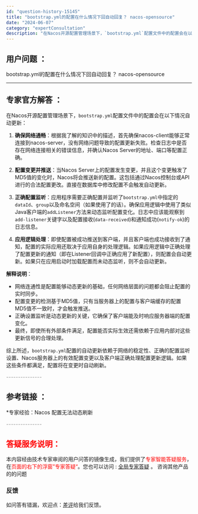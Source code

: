 ```yaml
---
id: "question-history-15145"
title: "bootstrap.yml的配置在什么情况下回自动回复？ nacos-opensource"
date: "2024-06-07"
category: "expertConsultation"
description: "在Nacos开源配置管理场景下，`bootstrap.yml`配置文件中的配置会在以下情况自动更新：1. **确保网络通畅**：根据我了解的知识中的描述，首先确保nacos-client能够正常连接到nacos-server，没有网络问题导致的配置更新失败。检查日志中是否存在网络连接相关的错误信息，"
---
```


## 用户问题 ： 
 bootstrap.yml的配置在什么情况下回自动回复？ nacos-opensource 

---------------
## 专家官方解答 ：

在Nacos开源配置管理场景下，`bootstrap.yml`配置文件中的配置会在以下情况自动更新：

1. **确保网络通畅**：根据我了解的知识中的描述，首先确保nacos-client能够正常连接到nacos-server，没有网络问题导致的配置更新失败。检查日志中是否存在网络连接相关的错误信息，并确认Nacos Server的地址、端口等配置正确。

2. **配置变更并推送**：当Nacos Server上的配置发生变更，并且这个变更触发了MD5值的变化时，Nacos将会推送新的配置。这包括通过Nacos控制台或API进行的合法配置更改。直接在数据库中修改配置不会触发自动更新。

3. **正确配置监听**：应用程序需要正确配置并监听了`bootstrap.yml`中指定的`dataId`、`group`以及命名空间（如果使用了的话）。确保应用逻辑中使用了类似Java客户端的`addListener`方法来动态监听配置变化。日志中应该能观察到`add-listener`关键字以及配置接收(`data-received`)和通知成功(`notify-ok`)的日志信息。

4. **应用逻辑处理**：即使配置被成功推送到客户端，并且客户端也成功接收到了通知，配置的实际应用还取决于应用自身的处理逻辑。如果应用逻辑中正确处理了配置更新的通知（即在Listener回调中正确应用了新配置），则配置会自动更新。如果只在应用启动时加载配置而未动态监听，则不会自动更新。

**解释说明**：
- 网络连通性是配置能够动态更新的基础，任何网络层面的问题都会阻止配置的实时同步。
- 配置变更的检测基于MD5值，只有当服务器上的配置与客户端缓存的配置MD5值不一致时，才会触发推送。
- 正确设置监听是动态更新的关键，它确保了客户端能及时响应服务器端的配置变化。
- 最终，即使所有外部条件满足，配置能否实际生效还需依赖于应用内部对这些更新信号的合理处理。

综上所述，`bootstrap.yml`配置的自动更新依赖于网络的稳定性、正确的配置监听设置、Nacos服务器上的有效配置变更以及客户端正确处理配置更新逻辑。如果这些条件都满足，配置将在变更时自动刷新。


<font color="#949494">---------------</font> 


## 参考链接 ：

*专家经验：Nacos 配置无法动态刷新 


 <font color="#949494">---------------</font> 
 


## <font color="#FF0000">答疑服务说明：</font> 

本内容经由技术专家审阅的用户问答的镜像生成，我们提供了<font color="#FF0000">专家智能答疑服务</font>，在<font color="#FF0000">页面的右下的浮窗”专家答疑“</font>。您也可以访问 : [全局专家答疑](https://opensource.alibaba.com/chatBot) 。 咨询其他产品的的问题

### 反馈
如问答有错漏，欢迎点：[差评](https://ai.nacos.io/user/feedbackByEnhancerGradePOJOID?enhancerGradePOJOId=15155)给我们反馈。
